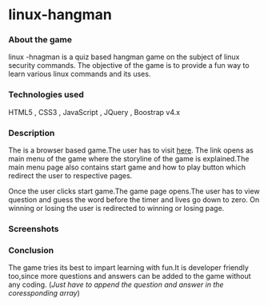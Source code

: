 # linux-hangman

### About the game
linux -hnagman is a quiz based hangman game on the subject of linux security commands.
The objective of the game is to provide a fun way to learn various linux commands and its uses.

### Technologies used

HTML5 , CSS3 , JavaScript , JQuery , Boostrap v4.x

### Description

The is a browser based game.The user has to visit [here](https://radon333.github.io/linux-hangman/).
The link opens as main menu of the game where the storyline of the game is explained.The main menu page also contains start game and how to play button which redirect the user to respective pages.

Once the user clicks start game.The game page opens.The user has to view question and guess the word before the timer and lives go down to zero.
On winning or losing the user is redirected to winning or losing page.

### Screenshots

### Conclusion

The game tries its best to impart learning with fun.It is developer friendly too,since more questions and answers can be added to the game without any coding. (_Just have to append the question and answer in the coressponding array_)



